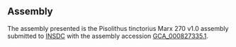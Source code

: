 

Assembly
--------

The assembly presented is the Pisolithus tinctorius Marx 270 v1.0
assembly submitted to [INSDC](http://www.insdc.org) with the assembly
accession
[GCA\_000827335.1](http://www.ebi.ac.uk/ena/data/view/GCA_000827335.1).

